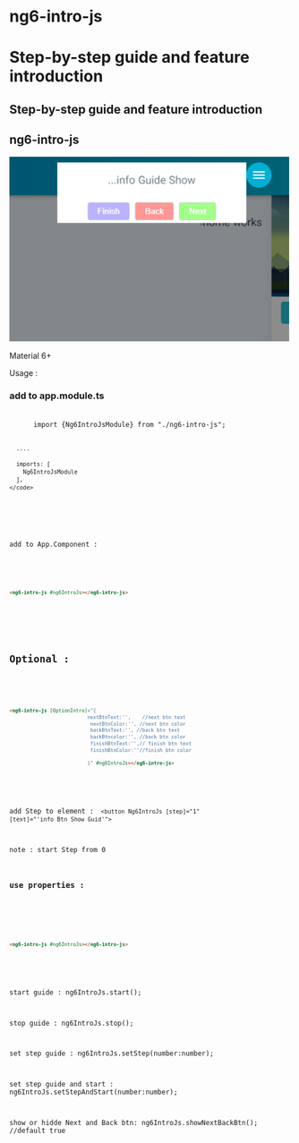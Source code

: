 # ng6-intro-js
# Step-by-step guide and feature introduction

<h2>Step-by-step guide and feature introduction</h2>

<h2>ng6-intro-js</h2>

<img width="500" src="https://raw.githubusercontent.com/gembbot/ng6-intro-js/master/src/ng6-intro-js.png">


Material 6+

Usage :


<h3>add to app.module.ts</h3>
  <pre>
    <code>
      import {Ng6IntroJsModule} from "./ng6-intro-js";
      
      ....
      
      imports: [
        Ng6IntroJsModule
      ],
    </code>
</pre>


add to App.Component :

<code>
  
  ```html
<ng6-intro-js #ng6IntroJs></ng6-intro-js>
```
 </code>
 
 <h2>Optional : </h2>
 <code>
  
  ```html
<ng6-intro-js [OptionIntro]="{
                             nextBtnText:'',    //next btn text
                              nextBtnColor:'', //next btn color
                              backBtnText:'', //back btn text
                              backBtncolor:'', //back btn color
                              finishBtnText:'',// finish btn text
                              finishBtnColor:''//finish btn color
                             
                             }" #ng6IntroJs></ng6-intro-js>
```
 </code>
 
 
 add Step to element : 
 <code>
  <button Ng6IntroJs [step]="1" [text]="'info Btn Show Guid'">
  </code>
  
  note : start Step from 0
  

<h3>use properties : </h3>

<code>
  
  ```html
<ng6-intro-js #ng6IntroJs></ng6-intro-js>
```
 </code>
 
 start guide :
 ng6IntroJs.start();
 
 stop guide :
 ng6IntroJs.stop();
 
 set step guide :
 ng6IntroJs.setStep(number:number);
 
 set step guide and start : 
 ng6IntroJs.setStepAndStart(number:number);
 
 show or hidde Next and Back btn: 
 ng6IntroJs.showNextBackBtn(); //default true
 
 
 



